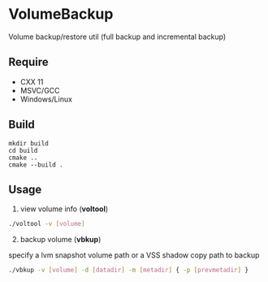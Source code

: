 # VolumeBackup
Volume backup/restore util (full backup and incremental backup)

## Require
 - CXX 11
 - MSVC/GCC
 - Windows/Linux

## Build
```
mkdir build
cd build
cmake ..
cmake --build .
```

## Usage
1. view volume info (**voltool**)
```bash
./voltool -v [volume]
```

2. backup volume (**vbkup**)

specify a lvm snapshot volume path or a VSS shadow copy path to backup
```bash
./vbkup -v [volume] -d [datadir] -m [metadir] { -p [prevmetadir] }
```